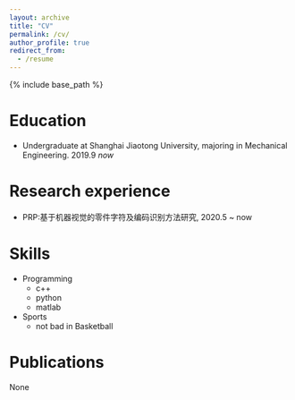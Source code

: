 ```yaml
---
layout: archive
title: "CV"
permalink: /cv/
author_profile: true
redirect_from:
  - /resume
---
```


{% include base_path %}

Education
======
* Undergraduate at Shanghai Jiaotong University, majoring in Mechanical Engineering. $2019.9 ~ now$



Research experience
======
* PRP:基于机器视觉的零件字符及编码识别方法研究, 2020.5 ~ now
  
Skills
======
* Programming
  * c++ 
  * python
  * matlab
* Sports
  * not bad in Basketball

Publications
======
  None
  
